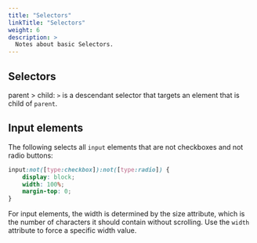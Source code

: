 ```yaml
---
title: "Selectors"
linkTitle: "Selectors"
weight: 6
description: >
  Notes about basic Selectors.
---
```


## Selectors

parent > child: `>` is a descendant selector that targets an element that is child of `parent`.

## Input elements

The following selects all `input` elements that are not checkboxes and not radio buttons:

```css
input:not([type:checkbox]):not([type:radio]) {
    display: block;
    width: 100%;
    margin-top: 0;
}
```

For input elements, the width is determined by the size attribute, which is the number of characters it should contain without scrolling. Use the `width` attribute to force a specific width value.

